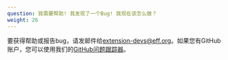 ```yaml
---
question: 我需要帮助! 我发现了一个Bug! 我现在该怎么做？
weight: 26
---
```


要获得帮助或报告bug，请发邮件给[extension-devs@eff.org](mailto:extension-devs@eff.org)。如果您有GitHub账户，您可以使用我们的[GitHub问题跟踪器](https://github.com/EFForg/privacybadger/issues)。
